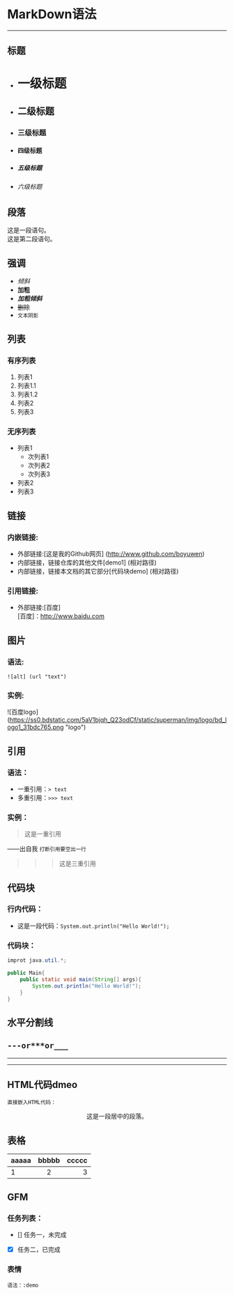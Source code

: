 # MarkDown语法
---
## 标题
- # 一级标题
- ## 二级标题
- ### 三级标题
- #### 四级标题
- ##### 五级标题
- ###### 六级标题

## 段落
这是一段语句。  
这是第二段语句。

## 强调
- *倾斜*
- **加粗**
- ***加粗倾斜***
- ~~删除~~
- `文本阴影`

## 列表
### 有序列表
1. 列表1
  1. 列表1.1
  2. 列表1.2
2. 列表2
3. 列表3


### 无序列表
- 列表1
  - 次列表1
  - 次列表2
  - 次列表3
- 列表2
- 列表3

## 链接
### 内嵌链接:
- 外部链接:[这是我的Github网页] (http://www.github.com/boyuwen)
- 内部链接，链接仓库的其他文件[demo1] (相对路径)
- 内部链接，链接本文档的其它部分[代码块demo] (相对路径)

### 引用链接:
- 外部链接:[百度]  
[百度]：http://www.baidu.com

## 图片
### 语法:
`![alt] (url "text")`
### 实例:
![百度logo] (https://ss0.bdstatic.com/5aV1bjqh_Q23odCf/static/superman/img/logo/bd_logo1_31bdc765.png "logo")

## 引用
### 语法：
- 一重引用：`> text`
- 多重引用：`>>> text`

### 实例：
> 这是一重引用  

——出自我 `打断引用要空出一行` 
>>>这是三重引用

## 代码块
### 行内代码：
- 这是一段代码：`System.out.println("Hello World!");`

### 代码块：
```java
improt java.util.*;

public Main{
	public static void main(String[] args){
		System.out.println("Hello World!");
	}
}
```

## 水平分割线
`---or***or___`
---
***
___

## HTML代码dmeo
`直接嵌入HTML代码：`
<p align='center'>这是一段居中的段落。</p>

## 表格
| aaaaa | bbbbb | ccccc |
|  ---  | :---: |  ---: |
|   1   |   2   |   3   |

## GFM
### 任务列表：
- [] 任务一，未完成
- [x] 任务二，已完成
### 表情
`语法：:demo`
